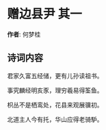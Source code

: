 # 赠边县尹  其一

**作者**: 何梦桂

## 诗词内容

君家久富五经储，更有儿孙读祖书。

事究麟经明亥豕，理穷羲易得筌鱼。

枳丛不是栖鸾处，花县来观展骥初。

北道主人今有托，华山应得老骑馿。

